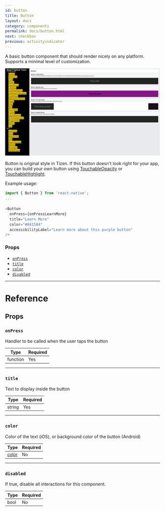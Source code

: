 ```yaml
---
id: button
title: Button
layout: docs
category: components
permalink: docs/button.html
next: checkbox
previous: activityindicator
---
```

A basic button component that should render nicely on any platform. Supports
a minimal level of customization.

<center><img src="../img/buttonExample.png"></img></center>

Button is original style in Tizen. If this button doesn't look right for your app, you can build your own
button using [TouchableOpacity](touchableopacity.md)
or [TouchableHighlight](touchablehighlight.md).

Example usage:

```javascript
import { Button } from 'react-native';
...

<Button
  onPress={onPressLearnMore}
  title="Learn More"
  color="#841584"
  accessibilityLabel="Learn more about this purple button"
/>
```

### Props

- [`onPress`](docs/button.html#onpress)
- [`title`](docs/button.html#title)
- [`color`](docs/button.html#color)
- [`disabled`](docs/button.html#disabled)






---

# Reference

## Props

### `onPress`

Handler to be called when the user taps the button

| Type | Required |
| - | - |
| function | Yes |




---

### `title`

Text to display inside the button

| Type | Required |
| - | - |
| string | Yes |





---

### `color`

Color of the text (iOS), or background color of the button (Android)

| Type | Required |
| - | - |
| [color](docs/colors.html) | No |




---

### `disabled`

If true, disable all interactions for this component.

| Type | Required |
| - | - |
| bool | No |








